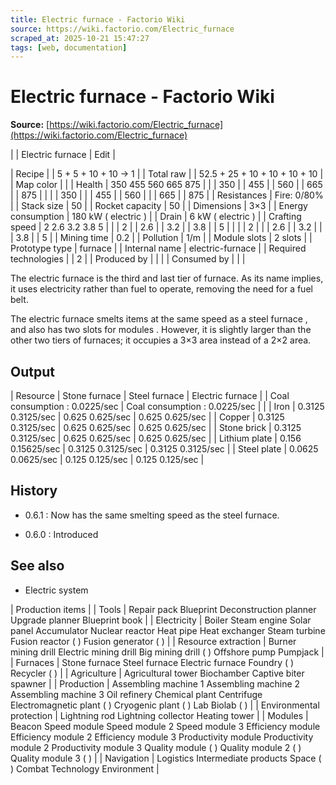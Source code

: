 ```yaml
---
title: Electric furnace - Factorio Wiki
source: https://wiki.factorio.com/Electric_furnace
scraped_at: 2025-10-21 15:47:27
tags: [web, documentation]
---
```


# Electric furnace - Factorio Wiki

**Source:** [https://wiki.factorio.com/Electric_furnace](https://wiki.factorio.com/Electric_furnace)


|  | Electric furnace | Edit |

| Recipe |
| 5 + 5 + 10 + 10 → 1 |
| Total raw |
| 52.5 + 25 + 10 + 10 + 10 + 10 |
| Map color |  |
| Health | 350 455 560 665 875 |  |  | 350 |  | 455 |  | 560 |  | 665 |  | 875 |
|  |  | 350 |
|  | 455 |  | 560 |
|  | 665 |  | 875 |
| Resistances | Fire: 0/80% |
| Stack size | 50 |
| Rocket capacity | 50 |
| Dimensions | 3×3 |
| Energy consumption | 180 kW ( electric ) |
| Drain | 6 kW ( electric ) |
| Crafting speed | 2 2.6 3.2 3.8 5 |  |  | 2 |  | 2.6 |  | 3.2 |  | 3.8 |  | 5 |
|  |  | 2 |
|  | 2.6 |  | 3.2 |
|  | 3.8 |  | 5 |
| Mining time | 0.2 |
| Pollution | 1/m |
| Module slots | 2 slots |
| Prototype type | furnace |
| Internal name | electric-furnace |
| Required technologies |
| 2 |
| Produced by |
|  |
| Consumed by |
|  |

The electric furnace is the third and last tier of furnace. As its name implies, it uses electricity rather than fuel to operate, removing the need for a fuel belt.

The electric furnace smelts items at the same speed as a steel furnace , and also has two slots for modules . However, it is slightly larger than the other two tiers of furnaces; it occupies a 3×3 area instead of a 2×2 area.

## Output

| Resource | Stone furnace | Steel furnace | Electric furnace |
| Coal consumption : 0.0225/sec | Coal consumption : 0.0225/sec |  |
| Iron | 0.3125 0.3125/sec | 0.625 0.625/sec | 0.625 0.625/sec |
| Copper | 0.3125 0.3125/sec | 0.625 0.625/sec | 0.625 0.625/sec |
| Stone brick | 0.3125 0.3125/sec | 0.625 0.625/sec | 0.625 0.625/sec |
| Lithium plate | 0.156 0.15625/sec | 0.3125 0.3125/sec | 0.3125 0.3125/sec |
| Steel plate | 0.0625 0.0625/sec | 0.125 0.125/sec | 0.125 0.125/sec |

## History

- 0.6.1 : Now has the same smelting speed as the steel furnace.

- 0.6.0 : Introduced

## See also

- Electric system

| Production items |
| Tools | Repair pack Blueprint Deconstruction planner Upgrade planner Blueprint book |
| Electricity | Boiler Steam engine Solar panel Accumulator Nuclear reactor Heat pipe Heat exchanger Steam turbine Fusion reactor ( ) Fusion generator ( ) |
| Resource extraction | Burner mining drill Electric mining drill Big mining drill ( ) Offshore pump Pumpjack |
| Furnaces | Stone furnace Steel furnace Electric furnace Foundry ( ) Recycler ( ) |
| Agriculture | Agricultural tower Biochamber Captive biter spawner |
| Production | Assembling machine 1 Assembling machine 2 Assembling machine 3 Oil refinery Chemical plant Centrifuge Electromagnetic plant ( ) Cryogenic plant ( ) Lab Biolab ( ) |
| Environmental protection | Lightning rod Lightning collector Heating tower |
| Modules | Beacon Speed module Speed module 2 Speed module 3 Efficiency module Efficiency module 2 Efficiency module 3 Productivity module Productivity module 2 Productivity module 3 Quality module ( ) Quality module 2 ( ) Quality module 3 ( ) |
| Navigation | Logistics Intermediate products Space ( ) Combat Technology Environment |
